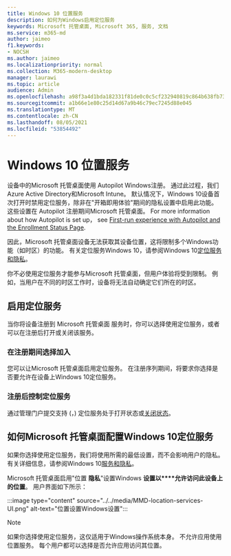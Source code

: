 ```yaml
---
title: Windows 10 位置服务
description: 如何为Windows启用定位服务
keywords: Microsoft 托管桌面, Microsoft 365, 服务, 文档
ms.service: m365-md
author: jaimeo
f1.keywords:
- NOCSH
ms.author: jaimeo
ms.localizationpriority: normal
ms.collection: M365-modern-desktop
manager: laurawi
ms.topic: article
audience: Admin
ms.openlocfilehash: a98f3a4d1bda182331f81de0c0c5cf232940819c864b638fb738ae192ff9cc4f
ms.sourcegitcommit: a1b66e1e80c25d14d67a9b46c79ec7245d88e045
ms.translationtype: MT
ms.contentlocale: zh-CN
ms.lasthandoff: 08/05/2021
ms.locfileid: "53854492"
---
```

# <a name="windows-10-location-service"></a>Windows 10 位置服务

设备中的Microsoft 托管桌面使用 Autopilot Windows注册。 通过此过程，我们Azure Active Directory和Microsoft Intune。 默认情况下，Windows 10设备首次打开时禁用定位服务，除非在"开箱即用体验"期间的隐私设置中启用此功能。 这些设置在 Autopilot 注册期间Microsoft 托管桌面。 For more information about how Autopilot is set up， see [First-run experience with Autopilot and the Enrollment Status Page](esp-first-run.md).

因此，Microsoft 托管桌面设备无法获取其设备位置，这将限制多个Windows功能（如时区）的功能。 有关定位服务Windows 10，请参阅Windows 10[定位服务和隐私](https://support.microsoft.com/windows/windows-10-location-service-and-privacy-3a8eee0a-5b0b-dc07-eede-2a5ca1c49088)。

你不必使用定位服务才能参与Microsoft 托管桌面，但用户体验将受到限制。 例如，当用户在不同的时区工作时，设备将无法自动确定它们所在的时区。

## <a name="enable-the-location-service"></a>启用定位服务

当你将设备注册到 Microsoft 托管桌面 服务时，你可以选择使用定位服务，或者可以在注册后打开或关闭该服务。

### <a name="opt-in-during-enrollment"></a>在注册期间选择加入

您可以让Microsoft 托管桌面启用定位服务。 在注册序列期间，将要求你选择是否要允许在设备上Windows 10定位服务。

### <a name="control-the-location-service-after-enrollment"></a>注册后控制定位服务

通过管理门户提交支持 (，) 定位服务处于打开状态或[关闭状态](access-admin-portal.md)。 [](../working-with-managed-desktop/admin-support.md)

## <a name="how-microsoft-managed-desktop-configures-the-windows-10-location-service"></a>如何Microsoft 托管桌面配置Windows 10定位服务

如果你选择使用定位服务，我们将使用所需的最低设置，而不会影响用户的隐私。 有关详细信息，请参阅Windows 10[服务和隐私](https://support.microsoft.com/windows/windows-10-location-service-and-privacy-3a8eee0a-5b0b-dc07-eede-2a5ca1c49088)。

Microsoft 托管桌面启用"位置 **隐私**"设置Windows **设置以****允许访问此设备上的位置**。 用户界面如下所示：

 :::image type="content" source="../../media/MMD-location-services-UI.png" alt-text="位置设置Windows设置":::

> [!NOTE]
> 如果你选择使用定位服务，这仅适用于Windows操作系统本身。 不允许应用使用位置服务。 每个用户都可以选择是否允许应用访问其位置。